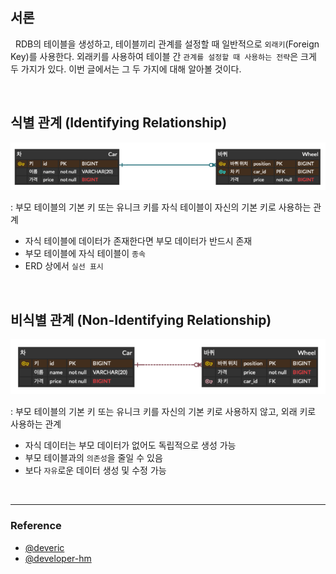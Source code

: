 ## 서론

&nbsp; RDB의 테이블을 생성하고, 테이블끼리 관계를 설정할 때 일반적으로 `외래키`(Foreign Key)를 사용한다. 외래키를 사용하여 테이블 간 `관계를 설정할 때 사용하는 전략`은 크게 두 가지가 있다. 이번 글에서는 그 두 가지에 대해 알아볼 것이다.

<br>

## 식별 관계 (Identifying Relationship)

<p align=center>
    <img src='../../resources/db/identifyingRelationship.png' width=600>
</p>

: 부모 테이블의 기본 키 또는 유니크 키를 자식 테이블이 자신의 기본 키로 사용하는 관계

- 자식 테이블에 데이터가 존재한다면 부모 데이터가 반드시 존재
- 부모 테이블에 자식 테이블이 `종속`
- ERD 상에서 `실선 표시`

<br>

## 비식별 관계 (Non-Identifying Relationship)

<p align=center>
    <img src='../../resources/db/non-identifyingRelationship.png' width=600>
</p>

: 부모 테이블의 기본 키 또는 유니크 키를 자신의 기본 키로 사용하지 않고, 외래 키로 사용하는 관계

- 자식 데이터는 부모 데이터가 없어도 독립적으로 생성 가능
- 부모 테이블과의 `의존성`을 줄일 수 있음
- 보다 `자유`로운 데이터 생성 및 수정 가능

<br>

---

### Reference

- [@deveric](https://deveric.tistory.com/108)
- [@developer-hm](https://developer-hm.tistory.com/217?category=910205)
